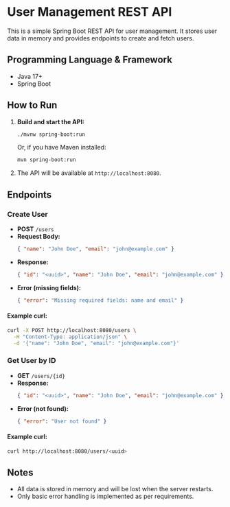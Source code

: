 # User Management REST API

This is a simple Spring Boot REST API for user management. It stores user data in memory and provides endpoints to create and fetch users.

## Programming Language & Framework
- Java 17+
- Spring Boot

## How to Run

1. **Build and start the API:**

   ```sh
   ./mvnw spring-boot:run
   ```

   Or, if you have Maven installed:

   ```sh
   mvn spring-boot:run
   ```

2. The API will be available at `http://localhost:8080`.

## Endpoints

### Create User
- **POST** `/users`
- **Request Body:**
  ```json
  { "name": "John Doe", "email": "john@example.com" }
  ```
- **Response:**
  ```json
  { "id": "<uuid>", "name": "John Doe", "email": "john@example.com" }
  ```
- **Error (missing fields):**
  ```json
  { "error": "Missing required fields: name and email" }
  ```

#### Example curl:
```sh
curl -X POST http://localhost:8080/users \
  -H "Content-Type: application/json" \
  -d '{"name": "John Doe", "email": "john@example.com"}'
```

### Get User by ID
- **GET** `/users/{id}`
- **Response:**
  ```json
  { "id": "<uuid>", "name": "John Doe", "email": "john@example.com" }
  ```
- **Error (not found):**
  ```json
  { "error": "User not found" }
  ```

#### Example curl:
```sh
curl http://localhost:8080/users/<uuid>
```

## Notes
- All data is stored in memory and will be lost when the server restarts.
- Only basic error handling is implemented as per requirements.
